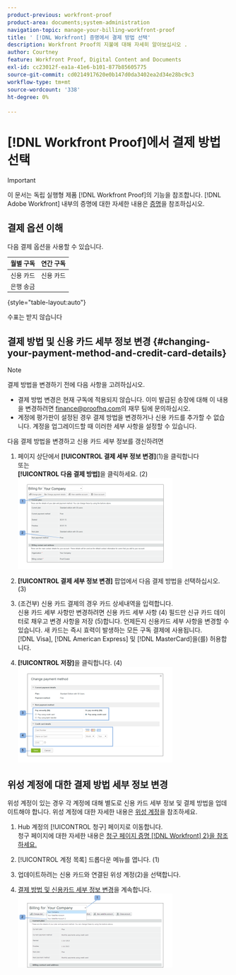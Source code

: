 ```yaml
---
product-previous: workfront-proof
product-area: documents;system-administration
navigation-topic: manage-your-billing-workfront-proof
title: ' [!DNL Workfront] 증명에서 결제 방법 선택'
description: Workfront Proof의 지불에 대해 자세히 알아보십시오 .
author: Courtney
feature: Workfront Proof, Digital Content and Documents
exl-id: cc23012f-ea1a-41e6-b101-877b85605775
source-git-commit: cd0214917620e0b147d0da3402ea2d34e28bc9c3
workflow-type: tm+mt
source-wordcount: '338'
ht-degree: 0%

---
```


# [!DNL Workfront Proof]에서 결제 방법 선택

>[!IMPORTANT]
>
>이 문서는 독립 실행형 제품 [!DNL Workfront Proof]의 기능을 참조합니다. [!DNL Adobe Workfront] 내부의 증명에 대한 자세한 내용은 [증명](../../../review-and-approve-work/proofing/proofing.md)을 참조하십시오.

## 결제 옵션 이해

다음 결제 옵션을 사용할 수 있습니다.

| **월별 구독** | **연간 구독** |
|---|---|
| 신용 카드 | 신용 카드 |
| 은행 송금 |  |

{style="table-layout:auto"}

수표는 받지 않습니다

## 결제 방법 및 신용 카드 세부 정보 변경 {#changing-your-payment-method-and-credit-card-details}

>[!NOTE]
>
>결제 방법을 변경하기 전에 다음 사항을 고려하십시오.
>
>* 결제 방법 변경은 현재 구독에 적용되지 않습니다. 이미 발급된 송장에 대해 이 내용을 변경하려면 [finance@proofhq.com](mailto:finance@proofhq.com)의 재무 팀에 문의하십시오.
>* 계정에 평가판이 설정된 경우 결제 방법을 변경하거나 신용 카드를 추가할 수 없습니다. 계정을 업그레이드할 때 이러한 세부 사항을 설정할 수 있습니다.
>



다음 결제 방법을 변경하고 신용 카드 세부 정보를 갱신하려면

1. 페이지 상단에서 **[!UICONTROL 결제 세부 정보 변경]**(1)을 클릭합니다\
   또는\
   **[!UICONTROL 다음 결제 방법]**&#x200B;을 클릭하세요. (2)\
   ![Payment_and_CC_details1.png](assets/payment-and-cc-details1-350x205.png)

1. **[!UICONTROL 결제 세부 정보 변경]** 팝업에서 다음 결제 방법을 선택하십시오. (3)
1. (조건부) 신용 카드 결제의 경우 카드 상세내역을 입력합니다.\
   신용 카드 세부 사항만 변경하려면 신용 카드 세부 사항 (4) 필드만 신규 카드 데이터로 채우고 변경 사항을 저장 (5)합니다. 언제든지 신용카드 세부 사항을 변경할 수 있습니다. 새 카드는 즉시 효력이 발생하는 모든 구독 결제에 사용됩니다.\
   [!DNL Visa], [!DNL American Express] 및 [!DNL MasterCard]을(를) 허용합니다.

1. **[!UICONTROL 저장]**&#x200B;을 클릭합니다. (4)\
   ![Payment_and_CC_details.png](assets/payment-and-cc-details-350x217.png)

## 위성 계정에 대한 결제 방법 세부 정보 변경

위성 계정이 있는 경우 각 계정에 대해 별도로 신용 카드 세부 정보 및 결제 방법을 업데이트해야 합니다. 위성 계정에 대한 자세한 내용은 [위성 계정](https://support.workfront.com/hc/en-us/sections/115000921108-Satellite-accounts)을 참조하세요.

1. Hub 계정의 [!UICONTROL 청구] 페이지로 이동합니다.\
   청구 페이지에 대한 자세한 내용은 [청구 페이지 증명 [!DNL Workfront] 2&rbrace;을 참조하세요.](../../../workfront-proof/wp-billingsettings/manage-your-billing/wp-billing-page.md)

1. [!UICONTROL 계정 목록] 드롭다운 메뉴를 엽니다. (1)
1. 업데이트하려는 신용 카드와 연결된 위성 계정(2)을 선택합니다.
1. [결제 방법 및 신용카드 세부 정보 변경](#changing-your-payment-method-and-credit-card-details)을 계속합니다.\
   ![Satellite_Account_Billing_Page.png](assets/satellite-account-billing-page-350x167.png)
